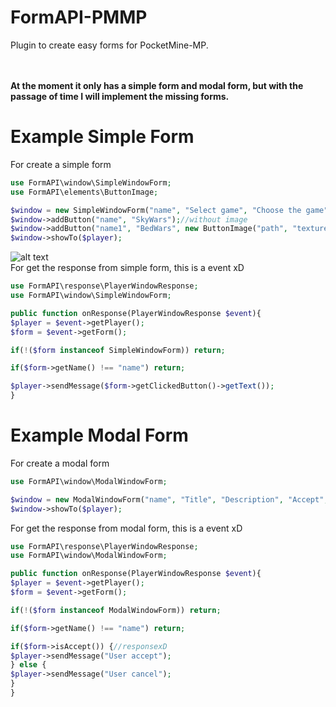# FormAPI-PMMP
Plugin to create easy forms for PocketMine-MP.

<br><br>
**At the moment it only has a simple form and modal form, but with the passage of time I will implement the missing forms.**
# Example Simple Form
For create a simple form
```php
use FormAPI\window\SimpleWindowForm;
use FormAPI\elements\ButtonImage;

$window = new SimpleWindowForm("name", "Select game", "Choose the game");
$window->addButton("name", "SkyWars");//without image
$window->addButton("name1", "BedWars", new ButtonImage("path", "textures/items/bed_blue.png"));//with image
$window->showTo($player);
```

![alt text](https://i.imgur.com/xlEFsmc.jpeg)
<br>
For get the response from simple form, this is a event xD
```php
use FormAPI\response\PlayerWindowResponse;
use FormAPI\window\SimpleWindowForm;

public function onResponse(PlayerWindowResponse $event){
$player = $event->getPlayer();
$form = $event->getForm();

if(!($form instanceof SimpleWindowForm)) return;

if($form->getName() !== "name") return;

$player->sendMessage($form->getClickedButton()->getText());
}
```
# Example Modal Form
For create a modal form
```php
use FormAPI\window\ModalWindowForm;

$window = new ModalWindowForm("name", "Title", "Description", "Accept", "Cancel");
$window->showTo($player);
```

For get the response from modal form, this is a event xD
```php
use FormAPI\response\PlayerWindowResponse;
use FormAPI\window\ModalWindowForm;

public function onResponse(PlayerWindowResponse $event){
$player = $event->getPlayer();
$form = $event->getForm();

if(!($form instanceof ModalWindowForm)) return;

if($form->getName() !== "name") return;

if($form->isAccept()) {//responsexD
$player->sendMessage("User accept");
} else {
$player->sendMessage("User cancel");
}
}
```